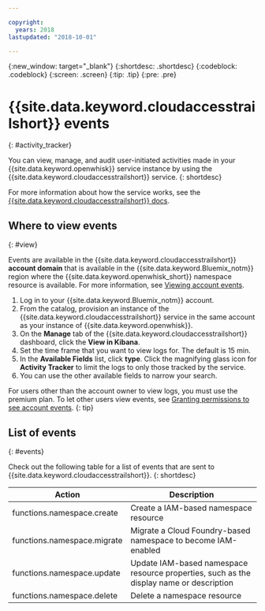 ```yaml
---

copyright:
  years: 2018
lastupdated: "2018-10-01"

---
```


{:new_window: target="_blank"}
{:shortdesc: .shortdesc}
{:codeblock: .codeblock}
{:screen: .screen}
{:tip: .tip}
{:pre: .pre}


# {{site.data.keyword.cloudaccesstrailshort}} events
{: #activity_tracker}

You can view, manage, and audit user-initiated activities made in your {{site.data.keyword.openwhisk}} service instance by using the {{site.data.keyword.cloudaccesstrailshort}} service.
{: shortdesc}


For more information about how the service works, see the [{{site.data.keyword.cloudaccesstrailshort}} docs](/docs/services/cloud-activity-tracker/index.html).


## Where to view events
{: #view}

Events are available in the {{site.data.keyword.cloudaccesstrailshort}} **account domain** that is available in the {{site.data.keyword.Bluemix_notm}} region where the {{site.data.keyword.openwhisk_short}} namespace resource is available. For more information, see [Viewing account events](/docs/services/cloud-activity-tracker/how-to/manage-events-ui/viewing_events.html#account_events).

1. Log in to your {{site.data.keyword.Bluemix_notm}} account.
2. From the catalog, provision an instance of the {{site.data.keyword.cloudaccesstrailshort}} service in the same account as your instance of {{site.data.keyword.openwhisk}}.
3. On the **Manage** tab of the {{site.data.keyword.cloudaccesstrailshort}} dashboard, click the **View in Kibana**.
4. Set the time frame that you want to view logs for. The default is 15 min.
5. In the **Available Fields** list, click **type**. Click the magnifying glass icon for **Activity Tracker** to limit the logs to only those tracked by the service.
6. You can use the other available fields to narrow your search.

For users other than the account owner to view logs, you must use the premium plan. To let other users view events, see [Granting permissions to see account events](/docs/services/cloud-activity-tracker/how-to/grant_permissions.html#grant_permissions).
{: tip}


## List of events
{: #events}

Check out the following table for a list of events that are sent to {{site.data.keyword.cloudaccesstrailshort}}.
{: shortdesc}

<table>
  <thead>
    <tr>
      <th>Action</th>
      <th>Description</th>
    </tr>
  </thead>
  <tbody>
    <tr>
      <td>functions.namespace.create</td>
      <td>Create a IAM-based namespace resource</td>
    </tr>
    <tr>
      <td>functions.namespace.migrate</td>
      <td>Migrate a Cloud Foundry-based namespace to become IAM-enabled</td>
    </tr>
    <tr>
      <td>functions.namespace.update</td>
      <td>Update IAM-based namespace resource properties, such as the display name or description</td>
    </tr>
    <tr>
      <td>functions.namespace.delete</td>
      <td>Delete a namespace resource</td>
    </tr>
  </tbody>
</table>
